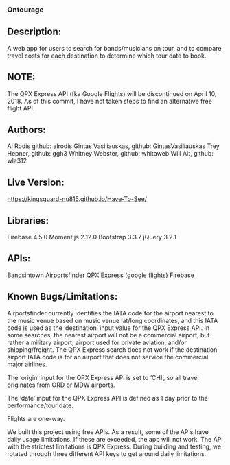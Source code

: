 ### Ontourage

## Description: 
A web app for users to search for bands/musicians on tour, and to compare travel costs for each destination to determine which tour date to book.

## NOTE:
The QPX Express API (fka Google Flights) will be discontinued on April 10, 2018. As of this commit, I have not taken steps to find an alternative free flight API.

## Authors:
Al Rodis github: alrodis
Gintas Vasiliauskas, github: GintasVasiliauskas
Trey Hepner, github: ggh3
Whitney Webster, github: whitaweb
Will Alt, github: wla312

## Live Version: 
https://kingsguard-nu815.github.io/Have-To-See/

## Libraries:
Firebase 4.5.0
Moment.js 2.12.0
Bootstrap 3.3.7
jQuery 3.2.1

## APIs:
Bandsintown
Airportsfinder
QPX Express (google flights)
Firebase

## Known Bugs/Limitations:
Airportsfinder currently identifies the IATA code for the airport nearest to the music venue based on music venue lat/long coordinates, and this IATA code is used as the ‘destination’ input value for the QPX Express API. In some searches, the nearest airport will not be a commercial airport, but rather a military airport, airport used for private aviation, and/or shipping/freight. The QPX Express search does not work if the destination airport IATA code is for an airport that does not service the commercial major airlines.

The ‘origin’ input for the QPX Express API is set to ‘CHI’, so all travel originates from ORD or MDW airports.

The ‘date’ input for the QPX Express API is defined as 1 day prior to the performance/tour date.

Flights are one-way.

We built this project using free APIs. As a result, some of the APIs have daily usage limitations. If these are exceeded, the app will not work. The API with the strictest limitations is QPX Express. During building and testing, we rotated through three different API keys to get around daily limitations.

